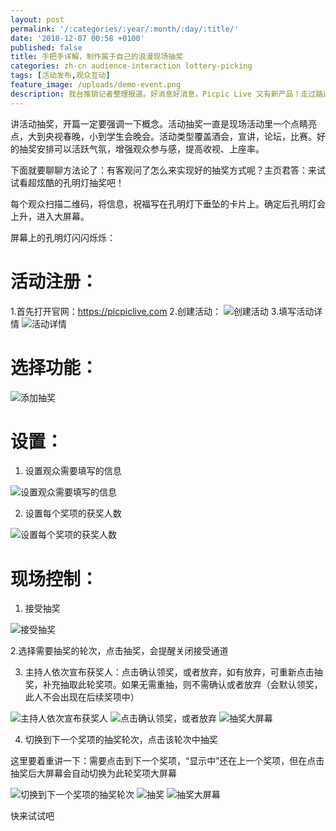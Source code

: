 ```yaml
---
layout: post
permalink: '/:categories/:year/:month/:day/:title/'
date: '2018-12-07 00:58 +0100'
published: false
title: 手把手详解，制作属于自己的浪漫现场抽奖
categories: zh-cn audience-interaction lottery-picking
tags: [活动发布,观众互动]
feature_image: /uploads/demo-event.png
description: 我台推销记者整理报道。好消息好消息，Picpic Live 又有新产品！走过路过不要错过，引进最新美国，欧洲先进技术，隆重推出活动发布产品，不止如此，是拥有互动的活动发布！
---
```

讲活动抽奖，开篇一定要强调一下概念。活动抽奖一直是现场活动里一个点睛亮点，大到央视春晚，小到学生会晚会。活动类型覆盖酒会，宣讲，论坛，比赛。好的抽奖安排可以活跃气氛，增强观众参与感，提高收视、上座率。

下面就要聊聊方法论了：有客观问了怎么来实现好的抽奖方式呢？主页君答：来试试看超炫酷的孔明灯抽奖吧！

每个观众扫描二维码，将信息，祝福写在孔明灯下垂坠的卡片上。确定后孔明灯会上升，进入大屏幕。

屏幕上的孔明灯闪闪烁烁：

# 活动注册：

1.首先打开官网：https://picpiclive.com
2.创建活动：
![创建活动]({{site.baseurl}}/uploads/download-9.png)
3.填写活动详情
![活动详情]({{site.baseurl}}/uploads/%E6%B4%BB%E5%8A%A8%E8%AF%A6%E6%83%85.png)

# 选择功能：

![添加抽奖]({{site.baseurl}}/uploads/screenshot-picpiclive.com-2018.12.07-23-15-18.png)

# 设置：

1. 设置观众需要填写的信息

![设置观众需要填写的信息]({{site.baseurl}}/uploads/v2-d78163c9b48f49888565120ae8c8753b_hd.jpg)

2. 设置每个奖项的获奖人数

![设置每个奖项的获奖人数]({{site.baseurl}}/uploads/v2-751e6c82bc3d43c22d4001823748f61e_hd.jpg)

# 现场控制：

1. 接受抽奖

![接受抽奖]({{site.baseurl}}/uploads/v2-3df6c49e2677b0bce8e7a82591d8569b_hd.jpg)

2.选择需要抽奖的轮次，点击抽奖，会提醒关闭接受通道

3. 主持人依次宣布获奖人：点击确认领奖，或者放弃，如有放弃，可重新点击抽奖，补充抽取此轮奖项。如果无需重抽，则不需确认或者放弃（会默认领奖，此人不会出现在后续奖项中）

![主持人依次宣布获奖人]({{site.baseurl}}/uploads/v2-24f368ac7ce0c5d24d929ac425359a0e_hd.jpg)
![点击确认领奖，或者放弃]({{site.baseurl}}/uploads/v2-ae80f501c7434f709a3de0971ddc5845_hd.jpg)
![抽奖大屏幕]({{site.baseurl}}/uploads/v2-40399249b7b8b06d4b9aa0eb7c254ace_hd.jpg)

4. 切换到下一个奖项的抽奖轮次，点击该轮次中抽奖

这里要着重讲一下：需要点击到下一个奖项，“显示中”还在上一个奖项，但在点击抽奖后大屏幕会自动切换为此轮奖项大屏幕

![切换到下一个奖项的抽奖轮次]({{site.baseurl}}/uploads/v2-b57fb413a115b9c8aa9528236797ff85_hd.jpg)
![抽奖]({{site.baseurl}}/uploads/v2-e58e73f81f0cf8756f997b439f6b5481_hd.jpg)
![抽奖大屏幕]({{site.baseurl}}/uploads/v2-a230f29407fe4198880f7dfa8e9f9aa1_hd.jpg)

快来试试吧
